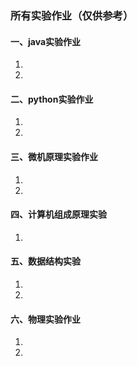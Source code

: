 ### 所有实验作业（仅供参考）
#### 一、java实验作业

1. 
2. 

#### 二、python实验作业

1. 
2. 

#### 三、微机原理实验作业

1. 
2. 

#### 四、计算机组成原理实验

1. 

#### 五、数据结构实验

1. 
2. 

#### 六、物理实验作业

1. 
2. 

